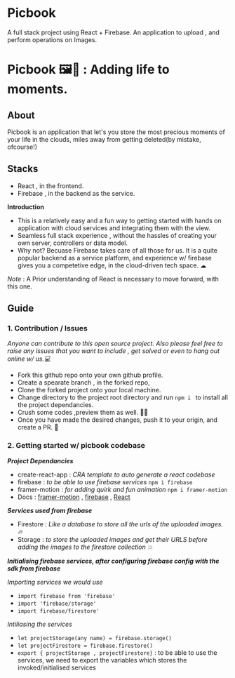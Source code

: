 # Picbook

A full stack project using React + Firebase. An application to upload , and perform operations on Images.

# Picbook 🖼📕 : Adding life to moments.

## About

Picbook is an application that let's you store the most precious moments of your life in the clouds, miles away from getting deleted(by mistake, ofcourse!)

## Stacks

- React , in the frontend.
- Firebase , in the backend as the service.

**Introduction**

- This is a relatively easy and a fun way to getting started with hands on application with cloud services and integrating them with the view.
- Seamless full stack experience , without the hassles of creating your own server, controllers or data model.
- Why not? Becuase Firebase takes care of all those for us. It is a quite popular backend as a service platform, and experience w/ firebase gives you a competetive edge, in the cloud-driven tech space. ☁

_Note_ : A Prior understanding of React is necessary to move forward, with this one.

## Guide

### 1. Contribution / Issues

_Anyone can contribute to this open source project. Also please feel free to raise any issues that you want to include , get solved or even to hang out online w/ us.💻_

- Fork this github repo onto your own github profile.
- Create a spearate branch , in the forked repo,
- Clone the forked project onto your local machine.
- Change directory to the project root directory and run `npm i ` to install all the project dependancies.
- Crush some codes ,preview them as well. 👩‍💻
- Once you have made the desired changes, push it to your origin, and create a PR. 🤝

### 2. Getting started w/ picbook codebase

**_Project Dependancies_**

- create-react-app : _CRA template to auto generate a react codebase_
- firebase : _to be able to use firebase services_ `npm i firebase`
- framer-motion : _for adding quirk and fun animation_ `npm i framer-motion`
- Docs : [framer-motion](https://www.framer.com/motion/) , [firebase](https://firebase.google.com/docs) , [React](https://reactjs.org/docs/getting-started.html)

**_Services used from firebase_**

- Firestore : _Like a database to store all the urls of the uploaded images. 🔥_
- Storage : _to store the uploaded images and get their URLS before adding the images to the firestore collection 💥_

**_Initialising firebase services, after configuring firebase config with the sdk from firebase_**

_Importing services we would use_

- `import firebase from 'firebase'`
- `import 'firebase/storage' `
- `import firebase/firestore'`

_Intiliasing the services_

- `let projectStorage(any name) = firebase.storage()`
- `let projectFirestore = firebase.firestore()`
- `export { projectStorage , projectFirestore}` : to be able to use the services, we need to export the variables which stores the invoked/initialised services
